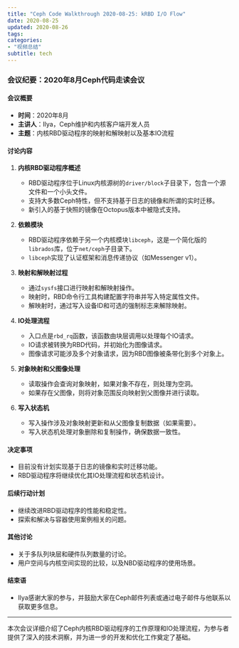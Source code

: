 ```yaml
---
title: "Ceph Code Walkthrough 2020-08-25: kRBD I/O Flow"
date: 2020-08-25
updated: 2020-08-26
tags:
categories:
- "视频总结"
subtitle: tech
---
```



### 会议纪要：2020年8月Ceph代码走读会议

#### 会议概要
- **时间**：2020年8月
- **主讲人**：Ilya，Ceph维护和内核客户端开发人员
- **主题**：内核RBD驱动程序的映射和解映射以及基本IO流程

#### 讨论内容
1. **内核RBD驱动程序概述**
   - RBD驱动程序位于Linux内核源树的`driver/block`子目录下，包含一个源文件和一个小头文件。
   - 支持大多数Ceph特性，但不支持基于日志的镜像和所谓的实时迁移。
   - 新引入的基于快照的镜像在Octopus版本中被隐式支持。

2. **依赖模块**
   - RBD驱动程序依赖于另一个内核模块`libceph`，这是一个简化版的`librados`库，位于`net/ceph`子目录下。
   - `libceph`实现了认证框架和消息传递协议（如Messenger v1）。

3. **映射和解映射过程**
   - 通过`sysfs`接口进行映射和解映射操作。
   - 映射时，RBD命令行工具构建配置字符串并写入特定属性文件。
   - 解映射时，通过写入设备ID和可选的强制标志来解除映射。

4. **IO处理流程**
   - 入口点是`rbd_rq`函数，该函数由块层调用以处理每个IO请求。
   - IO请求被转换为RBD代码，并初始化为图像请求。
   - 图像请求可能涉及多个对象请求，因为RBD图像被条带化到多个对象上。

5. **对象映射和父图像处理**
   - 读取操作会查询对象映射，如果对象不存在，则处理为空洞。
   - 如果存在父图像，则将对象范围反向映射到父图像并进行读取。

6. **写入状态机**
   - 写入操作涉及对象映射更新和从父图像复制数据（如果需要）。
   - 写入状态机处理对象删除和复制操作，确保数据一致性。

#### 决定事项
- 目前没有计划实现基于日志的镜像和实时迁移功能。
- RBD驱动程序将继续优化其IO处理流程和状态机设计。

#### 后续行动计划
- 继续改进RBD驱动程序的性能和稳定性。
- 探索和解决与容器使用案例相关的问题。

#### 其他讨论
- 关于多队列块层和硬件队列数量的讨论。
- 用户空间与内核空间实现的比较，以及NBD驱动程序的使用场景。

#### 结束语
- Ilya感谢大家的参与，并鼓励大家在Ceph邮件列表或通过电子邮件与他联系以获取更多信息。

---

本次会议详细介绍了Ceph内核RBD驱动程序的工作原理和IO处理流程，为参与者提供了深入的技术洞察，并为进一步的开发和优化工作奠定了基础。